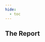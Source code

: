 ```yaml
---
hide:
  - toc
---
```

<div class="grid cards graph-grid">
  <div id="graph" style="grid-column: 2" chart-name="Migration_Stats" chart-type="polarArea" data-s3-url="https://objs3parlow01.fr.world.socgen:4443/byo-ad016-dev-acid-wiki-csv/tables/migration/cmf/Migration_Stats.csv">
  </div>
  <div id="graph" style="grid-column: 4" chart-name="Entities" chart-type="doughnut" data-s3-url="https://objs3parlow01.fr.world.socgen:4443/byo-ad016-dev-acid-wiki-csv/tables/migration/cmf/Entities.csv">
  </div>
</div>

## The Report

<!-- DO NOT REMOVE -->
<div id="exportable-table" data-export-name="CMF_migration-report"> </div>

<div id="table-url" class="dataTable" data-s3-table-url="https://objs3parlow01.fr.world.socgen:4443/byo-ad016-dev-acid-wiki-csv/tables/migration/cmf/CMF_report.csv"></div>

